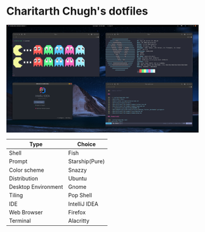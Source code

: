 # Charitarth Chugh's dotfiles

<img title="Rice" src="images/Linux Rice.png" alt="">

| Type                | Choice         |
| ------------------- | -------------- |
| Shell               | Fish           |
| Prompt              | Starship(Pure) |
| Color scheme        | Snazzy         |
| Distribution        | Ubuntu         |
| Desktop Environment | Gnome          |
| Tiling              | Pop Shell      |
| IDE                 | IntelliJ IDEA  |
| Web Browser         | Firefox        |
| Terminal            | Alacritty      |
